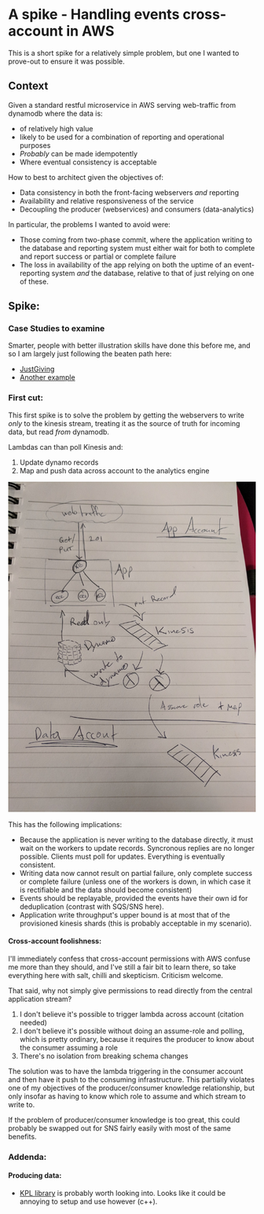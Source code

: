 # A spike - Handling events cross-account in AWS

This is a short spike for a relatively simple problem, but one I wanted to
prove-out to ensure it was possible.

## Context

Given a standard restful microservice in AWS serving web-traffic from dynamodb where the data is:

- of relatively high value 
- likely to be used for a combination of reporting and operational purposes
- *Probably* can be made idempotently
- Where eventual consistency is acceptable

How to best to architect given the objectives of:

- Data consistency in both the front-facing webservers *and* reporting
- Availability and relative responsiveness of the service
- Decoupling the producer (webservices) and consumers (data-analytics)

In particular, the problems I wanted to avoid were:

- Those coming from two-phase commit, where the application writing to the
  database and reporting system must either wait for both to complete and report
  success or partial or complete failure
- The loss in availability of the app relying on both the uptime of an
  event-reporting system *and* the database, relative to that of just relying
  on one of these.

## Spike:

### Case Studies to examine

Smarter, people with better illustration skills have done this before me, and
so I am largely just following the beaten path here:

- [JustGiving](https://aws.amazon.com/blogs/compute/serverless-cross-account-stream-replication-using-aws-lambda-amazon-dynamodb-and-amazon-kinesis-firehose/)
- [Another example](https://github.com/awslabs/kinesis-aggregation/blob/master/java/KinesisLambdaForwarder/README.md)

### First cut:

This first spike is to solve the problem by getting the webservers to write
*only* to the kinesis stream, treating it as the source of truth for incoming
data, but read *from* dynamodb. 

Lambdas can than poll Kinesis and:

1. Update dynamo records
2. Map and push data across account to the analytics engine

![A terrible sketch](sketch.jpg)

This has the following implications:

- Because the application is never writing to the database directly, it must
  wait on the workers to update records. Syncronous replies are no longer
  possible. Clients must poll for updates. Everything is eventually consistent.
- Writing data now cannot result on partial failure, only complete success or
  complete failure (unless one of the workers is down, in which case it is rectifiable and the data should become consistent)
- Events should be replayable, provided the events have their own id for deduplication (contrast with SQS/SNS here).
- Application write throughput's upper bound is at most that of the provisioned kinesis shards (this is probably acceptable in my scenario).

#### Cross-account foolishness: 

I'll immediately confess that cross-account permissions with AWS confuse me
more than they should, and I've still a fair bit to learn there, so take
everything here with salt, chilli and skepticism. Criticism welcome.

That said, why not simply give permissions to read directly from the central
application stream?

1. I don't believe it's possible to trigger lambda across account (citation needed)
2. I don't believe it's possible without doing an assume-role and polling,
   which is pretty ordinary, because it requires the producer to know about
   the consumer assuming a role
3. There's no isolation from breaking schema changes

The solution was to have the lambda triggering in the consumer account and then
have it push to the consuming infrastructure. This partially violates one of my
objectives of the producer/consumer knowledge relationship, but only insofar as
having to know which role to assume and which stream to write to. 

If the problem of producer/consumer knowledge is too great, this could probably be
swapped out for SNS fairly easily with most of the same benefits.

### Addenda:

#### Producing data:
- [KPL library](https://docs.aws.amazon.com/streams/latest/dev/developing-producers-with-kpl.html#developing-producers-with-kpl-role) is probably worth looking into. Looks like it could be annoying to setup and use however (c++).

